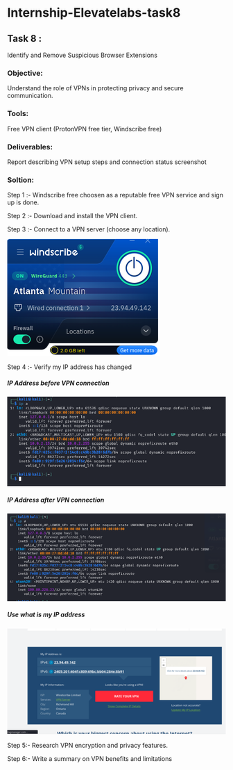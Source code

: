 # Internship-Elevatelabs-task8

## Task 8 :

Identify and Remove Suspicious Browser Extensions

### Objective: 

Understand the role of VPNs in protecting privacy and secure communication.
### Tools:

Free VPN client (ProtonVPN free tier, Windscribe free)

### Deliverables:  

Report describing VPN setup steps and connection status screenshot

### Soltion:

Step 1 :- Windscribe free choosen as a reputable free VPN service and sign up is done. 

Step 2 :- Download and install the VPN client.

Step 3 :- Connect to a VPN server (choose any location).

![locationset](Screenshot/Locationset.png)

 Step 4 :- Verify my IP address has changed

 ##### IP Address before VPN connection

![Ipaddressbeforevpn](Screenshot/Ipaddressbeforevpn.png)

##### IP Address after VPN connection

![ipaddressaftervpn](Screenshot/ipaddressaftervpn.png)

##### Use what is my IP address

![whatismyip](Screenshot/whatismyip.png)

 Step 5:- Research VPN encryption and privacy features.
 
 Step 6:- Write a summary on VPN benefits and limitations
